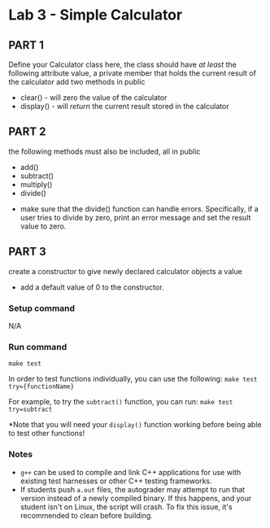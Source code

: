 # Lab 3 - Simple Calculator
## PART 1
Define your Calculator class here, the class should have *at least* the following attribute
value, a private member that holds the current result of the calculator
add two methods in public
* clear() - will zero the value of the calculator
* display() - will *return* the current result stored in the calculator


## PART 2
the following methods must also be included, all in public
* add()
* subtract()
* multiply()
* divide()
- make sure that the divide() function can handle errors. Specifically, if a user tries to divide by zero, print an error message and set the result value to zero.


## PART 3
create a constructor to give newly declared calculator objects a value
* add a default value of 0 to the constructor.


### Setup command
N/A

### Run command
`make test`

In order to test functions individually, you can use the following:
`make test try={functionName}`

For example, to try the `subtract()` function, you can run:
`make test try=subtract`

*Note that you will need your `display()` function working before being able to test other functions!

### Notes
- `g++` can be used to compile and link C++ applications for use with existing test harnesses or other C++ testing frameworks.
- If students push `a.out` files, the autograder may attempt to run that version instead of a newly compiled binary. If this happens, and your student isn't on Linux, the script will crash. To fix this issue, it's recommended to clean before building.